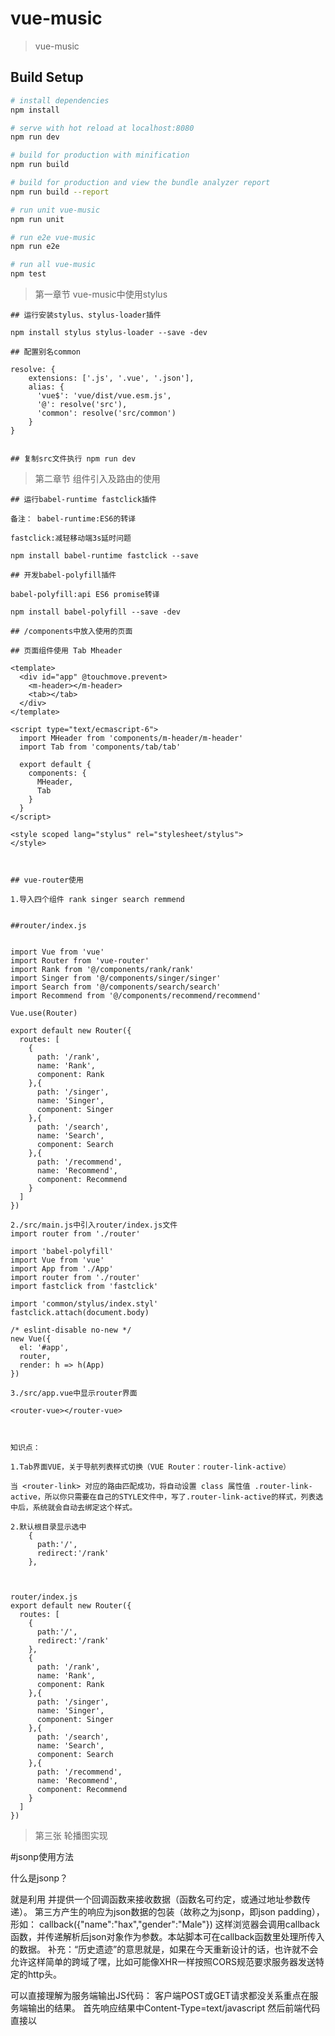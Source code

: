 # vue-music

> vue-music

## Build Setup

``` bash
# install dependencies
npm install

# serve with hot reload at localhost:8080
npm run dev

# build for production with minification
npm run build

# build for production and view the bundle analyzer report
npm run build --report

# run unit vue-music
npm run unit

# run e2e vue-music
npm run e2e

# run all vue-music
npm test
```

> 第一章节 vue-music中使用stylus
```
## 运行安装stylus、stylus-loader插件

npm install stylus stylus-loader --save -dev

## 配置别名common

resolve: {
    extensions: ['.js', '.vue', '.json'],
    alias: {
      'vue$': 'vue/dist/vue.esm.js',
      '@': resolve('src'),
      'common': resolve('src/common')
    }
}


## 复制src文件执行 npm run dev
````

> 第二章节 组件引入及路由的使用
```
## 运行babel-runtime fastclick插件

备注： babel-runtime:ES6的转译

fastclick:减轻移动端3s延时问题

npm install babel-runtime fastclick --save

## 开发babel-polyfill插件

babel-polyfill:api ES6 promise转译

npm install babel-polyfill --save -dev

## /components中放入使用的页面

## 页面组件使用 Tab Mheader

<template>
  <div id="app" @touchmove.prevent>
    <m-header></m-header>
    <tab></tab>
  </div>
</template>

<script type="text/ecmascript-6">
  import MHeader from 'components/m-header/m-header'
  import Tab from 'components/tab/tab'

  export default {
    components: {
      MHeader,
      Tab
    }
  }
</script>

<style scoped lang="stylus" rel="stylesheet/stylus">
</style>



## vue-router使用

1.导入四个组件 rank singer search remmend


##router/index.js


import Vue from 'vue'
import Router from 'vue-router'
import Rank from '@/components/rank/rank'
import Singer from '@/components/singer/singer'
import Search from '@/components/search/search'
import Recommend from '@/components/recommend/recommend'

Vue.use(Router)

export default new Router({
  routes: [
    {
      path: '/rank',
      name: 'Rank',
      component: Rank
    },{
      path: '/singer',
      name: 'Singer',
      component: Singer
    },{
      path: '/search',
      name: 'Search',
      component: Search
    },{
      path: '/recommend',
      name: 'Recommend',
      component: Recommend
    }
  ]
})

2./src/main.js中引入router/index.js文件
import router from './router'

import 'babel-polyfill'
import Vue from 'vue'
import App from './App'
import router from './router'
import fastclick from 'fastclick'

import 'common/stylus/index.styl'
fastclick.attach(document.body)

/* eslint-disable no-new */
new Vue({
  el: '#app',
  router,
  render: h => h(App)
})

3./src/app.vue中显示router界面

<router-vue></router-vue>



知识点：

1.Tab界面VUE，关于导航列表样式切换（VUE Router：router-link-active）

当 <router-link> 对应的路由匹配成功，将自动设置 class 属性值 .router-link-active，所以你只需要在自己的STYLE文件中，写了.router-link-active的样式，列表选中后，系统就会自动去绑定这个样式。

2.默认根目录显示选中
    {
      path:'/',
      redirect:'/rank'
    },



router/index.js
export default new Router({
  routes: [
    {
      path:'/',
      redirect:'/rank'
    },
    {
      path: '/rank',
      name: 'Rank',
      component: Rank
    },{
      path: '/singer',
      name: 'Singer',
      component: Singer
    },{
      path: '/search',
      name: 'Search',
      component: Search
    },{
      path: '/recommend',
      name: 'Recommend',
      component: Recommend
    }
  ]
})
```

>第三张 轮播图实现

#jsonp使用方法

什么是jsonp？ 

就是利用<script>标签没有跨域限制的“漏洞”（历史遗迹啊）来达到与第三方通讯的目的。当需要通讯时，本站脚本创建一个<script>元素，地址指向第三方的API网址，形如：     <script src="http://www.example.net/api?param1=1&param2=2"></script>     并提供一个回调函数来接收数据（函数名可约定，或通过地址参数传递）。     第三方产生的响应为json数据的包装（故称之为jsonp，即json padding），形如：     callback({"name":"hax","gender":"Male"})     这样浏览器会调用callback函数，并传递解析后json对象作为参数。本站脚本可在callback函数里处理所传入的数据。    补充：“历史遗迹”的意思就是，如果在今天重新设计的话，也许就不会允许这样简单的跨域了嘿，比如可能像XHR一样按照CORS规范要求服务器发送特定的http头。

可以直接理解为服务端输出JS代码：
客户端POST或GET请求都没关系重点在服务端输出的结果。
首先响应结果中Content-Type=text/javascript
然后前端代码直接以<script src="这里就是服务端Http的URL地址"/> 

jsonp就是一段js代码，使用script标签来引用的，因为这个名字，本来不是个问题也成了个问题  

1.安装jsonp

```
npm install jsonp --save
```

2.jsonp+promise封装

src/common/js/jsonp.js

```
import originJSONP from 'jsonp'

export dafault function jsonp(url,data,option){
	url+=(url.indexOf('?')<0?'?':'&')+param(data)
	
   return new Promise((resolve,reject)=>{
   	originJSONP(url,option,(err,data)=>{
   		if(!err){
   			resolve(data)
   		}else{
   			reject(err)
   		}
   	})
   })
}

function param(data){
	let url=''
	for(var k in data){
		let value = data[k]!==undefined?data[k]:''
		url+=`&${k}=${encodeURIComponent(value)}`
	}
	return url?url.substring(1):''
}
```
3.jsonp的使用-访问recommend界面数据

src/api/recommend.js

```
import jsonp from 'common/js/jsonp'
import {commonParams,options} from './config'

export function getRecommend(){
	const url = 'https://c.y.qq.com/musichall/fcgi-bin/fcg_yqqhomepagerecommend.fcg'

	const data = Object.assign({},commonParams,{
		platform:'h5',
		uin:0,
		needNewCode:1
	})

	return jsonp(url,data,options)
}
```
src/componenents/recommend/recommend.vue

```
<script type="text/ecmascript-6">
import {getRecommend} from 'api/recommend'
import {ERR_OK} from 'api/config'

export default{
	created(){
		this._getRecommend()
	},
	methods:{
		_getRecommend(){
			getRecommend().then((res)=>{
				if(res.code === ERR_OK){
					console.log(res.data.slider)
				}
			})
		}
	}
}

</script>
```
由此就可以回去到数据

说道这里，估计大家应该都会想到之前访问轮播组建数据是我们安装啦jsonp并对其进行promise封装。现在我们使用axios完全可以解决跨域问题，而且非常简单不需要之前那么复杂，下面就来给大家展示下吧

build/webpack.dev.conf.js
```
app.get('/api/getRecommend', function (req, res) {
        const url = 'https://c.y.qq.com/musichall/fcgi-bin/fcg_yqqhomepagerecommend.fcg'
        axios.get(url, {
          params: req.query
        }).then((response) => {
          res.json(response.data)
        }).catch((e) => {
          console.log(e)
        })
      })
```


src/api/recommend.js
```
//1.1.访问轮播图数据jsonp+promise封装
export function getRecommend() {
  const url = 'https://c.y.qq.com/musichall/fcgi-bin/fcg_yqqhomepagerecommend.fcg'

  const data = Object.assign({}, commonParams, {
    platform: 'h5',
    uin: 0,
    needNewCode: 1
  })

  return jsonp(url, data, options)
}
//1.2.访问轮播图数据axios直接访问
export function getRecommends() {
  const url = '/api/getRecommend'

  const data = Object.assign({}, commonParams, {
    platform: 'h5',
    uin: 0,
    needNewCode: 1
  })

  return axios.get(url, {
    params: data
  }).then((res) => {
    return Promise.resolve(res.data)
  })
}
```

src/componentd/remmend/recommend.vue
执行该方法即可
```
    _getRecommends(){
      getRecommends().then((res)=>{
        if(res.code === ERR_OK){
          this.recommends=res.data.slider
        }
      })
    }
```





#扩展知识$ref
④子组件索引

简单来说：就是可以直接从索引获取到子组件，然后就可以调用各个子组件的方法了。

 

添加索引方法是：在标签里添加v-ref:索引名

调用组件方法是：vm.$ref.索引名

也可以直接在父组件中使用this.$ref.索引名

这个时候，就可以获得组件了，然后通过组件可以调用他的方法，或者是使用其数据。
```
<div id="app">  
    父组件：  
    <button @click="todo">触发子组件的事件</button>  
    <br/>  
    子组件1：  
    <!--绑定写在这里，可以多个绑定同一个，或者不同绑定不同的，但不能一个绑定多个-->  
    <children v-ref:child></children>  
</div>  
<script>  
    var vm = new Vue({  
        el: '#app',  
        methods: {  
            todo: function () {  
                this.$refs.child.fromParent();  //通过索引调用子组件的fromParent方法  
            }  
        },  
        components: {  
            children: {    //这个无返回值，不会继续派发  
                props: ['test'],  
                template: "<button>children1</button>",  
                methods: {  
                    fromParent: function () {  
                        console.log("happened fromParent by ref");  
                    }  
                }  
            }  
        }  
    });  
</script>  
```


















作者：贺师俊
链接：https://www.zhihu.com/question/19966531/answer/13502030
来源：知乎
著作权归作者所有。商业转载请联系作者获得授权，非商业转载请注明出处。



For a detailed explanation on how things work, check out the [guide](http://vuejs-templates.github.io/webpack/) and [docs for vue-loader](http://vuejs.github.io/vue-loader).
